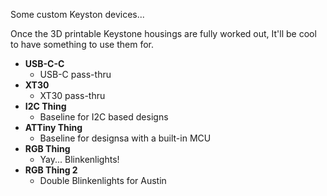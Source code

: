 Some custom Keyston devices...

Once the 3D printable Keystone housings are fully worked out, It'll be cool to have something to use them for.

* **USB-C-C**
  * USB-C pass-thru
* **XT30**
  * XT30 pass-thru
* **I2C Thing**
  * Baseline for I2C based designs
* **ATTiny Thing**
  * Baseline for designsa with a built-in MCU
* **RGB Thing**
  * Yay...  Blinkenlights!
* **RGB Thing 2**
  * Double Blinkenlights for Austin
